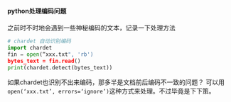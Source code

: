 #### python处理编码问题

之前时不时地会遇到一些神秘编码的文本，记录一下处理方法

```python
# chardet 自动识别编码
import chardet
fin = open(“xxx.txt", 'rb')
bytes_text = fin.read()
print(chardet.detect(bytes_text))
```

如果chardet也识别不出来编码，那多半是文档前后编码不一致的问题？
可以用`open(‘xxx.txt’, errors=‘ignore’)`这种方式来处理。不过毕竟是下下策。
